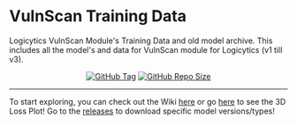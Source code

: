 # VulnScan Training Data

Logicytics VulnScan Module's Training Data and old model archive.
This includes all the model's and data for VulnScan module for Logicytics (v1 till v3).

<div style="text-align:center;" align="center">
    <a href="https://github.com/DefinetlyNotAI/VulnScan_Data/tags"><img src="https://img.shields.io/github/v/tag/DefinetlyNotAI/VulnScan_Data" alt="GitHub Tag"></a>
    <a href="https://github.com/DefinetlyNotAI/VulnScan_Data"><img src="https://img.shields.io/github/repo-size/DefinetlyNotAI/VulnScan_Data" alt="GitHub Repo Size"></a>
</div>

---

To start exploring,
you can check out the Wiki [here](https://github.com/DefinetlyNotAI/VulnScan_Data/wiki)
or go [here](https://definetlynotai.github.io/VulnScan_TrainingData/NN%20features/Loss_Landscape_3D.html) to see the 3D Loss Plot!
Go to the [releases](https://github.com/DefinetlyNotAI/VulnScan_Data/releases) to download specific model versions/types!

